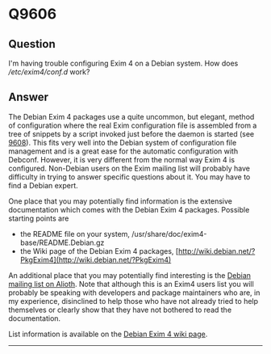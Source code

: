 Q9606
=====

Question
--------

I'm having trouble configuring Exim 4 on a Debian system. How does
*/etc/exim4/conf.d* work?

Answer
------

The Debian Exim 4 packages use a quite uncommon, but elegant, method of configuration where the real
Exim configuration file is assembled from a tree of snippets by a
script invoked just before the daemon is started
(see [9608](https://github.com/Exim/exim/wiki/Q9608)).
This fits very well into the Debian system of configuration file
management and is a great ease for the automatic configuration with
Debconf. However, it is very different from the normal way Exim 4 is
configured. Non-Debian users on the Exim mailing list will probably
have difficulty in trying to answer specific questions about it. You
may have to find a Debian expert.

One place that you may potentially find information is the extensive
documentation which comes with the Debian Exim 4 packages. Possible
starting points are
-   the README file on your system,
    /usr/share/doc/exim4-base/README.Debian.gz
-   the Wiki page of the Debian Exim 4 packages,
    [http://wiki.debian.net/?PkgExim4](http://wiki.debian.net/?PkgExim4)

An additional place that you may potentially find interesting is the
[Debian mailing list on Alioth](http://lists.alioth.debian.org/mailman/listinfo/pkg-exim4-users). Note that although this is an Exim4 users
list you will probably be speaking with developers and package
maintainers who are, in my experience, disinclined to help those who
have not already tried to help themselves or clearly show that they have
not bothered to read the documentation.

List information is available on the [Debian Exim 4 wiki page](https://wiki.debian.org/PkgExim4).

* * * * *
